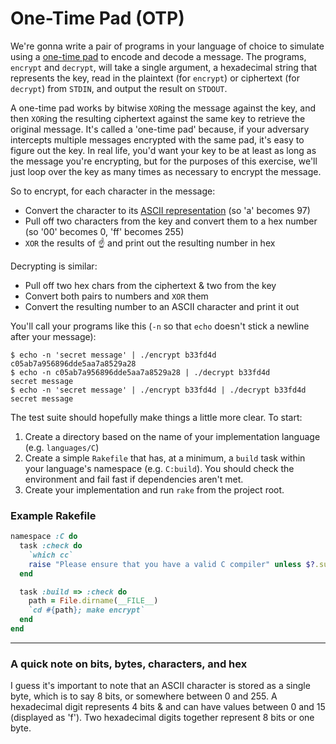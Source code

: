 One-Time Pad (OTP)
==================

We're gonna write a pair of programs in your language of choice to simulate using a [one-time pad][otp] to encode and decode a message. The programs, `encrypt` and `decrypt`, will take a single argument, a hexadecimal string that represents the key, read in the plaintext (for `encrypt`) or ciphertext (for `decrypt`) from `STDIN`, and output the result on `STDOUT`.

[otp]: http://en.wikipedia.org/wiki/One-time_pad

A one-time pad works by bitwise `XOR`ing the message against the key, and then `XOR`ing the resulting ciphertext against the same key to retrieve the original message. It's called a 'one-time pad' because, if your adversary intercepts multiple messages encrypted with the same pad, it's easy to figure out the key. In real life, you'd want your key to be at least as long as the message you're encrypting, but for the purposes of this exercise, we'll just loop over the key as many times as necessary to encrypt the message.

So to encrypt, for each character in the message:

  * Convert the character to its [ASCII representation][ascii] (so 'a' becomes 97)
  * Pull off two characters from the key and convert them to a hex number (so '00' becomes 0, 'ff' becomes 255)
  * `XOR` the results of :point_up: and print out the resulting number in hex

[ascii]: http://en.wikipedia.org/wiki/ASCII#ASCII_printable_code_chart

Decrypting is similar:

  * Pull off two hex chars from the ciphertext & two from the key
  * Convert both pairs to numbers and `XOR` them
  * Convert the resulting number to an ASCII character and print it out

You'll call your programs like this (`-n` so that `echo` doesn't stick a newline after your message):

    $ echo -n 'secret message' | ./encrypt b33fd4d
    c05ab7a956896dde5aa7a8529a28
    $ echo -n c05ab7a956896dde5aa7a8529a28 | ./decrypt b33fd4d
    secret message
    $ echo -n 'secret message' | ./encrypt b33fd4d | ./decrypt b33fd4d
    secret message

The test suite should hopefully make things a little more clear. To start:

1. Create a directory based on the name of your implementation language (e.g. `languages/C`)
2. Create a simple `Rakefile` that has, at a minimum, a `build` task within your language's namespace (e.g. `C:build`).  You should check the environment and fail fast if dependencies aren't met.
3. Create your implementation and run `rake` from the project root.

### Example Rakefile

```ruby
namespace :C do
  task :check do
    `which cc`
    raise "Please ensure that you have a valid C compiler" unless $?.success?
  end

  task :build => :check do
    path = File.dirname(__FILE__)
    `cd #{path}; make encrypt`
  end
end
```

* * *

### A quick note on bits, bytes, characters, and hex

I guess it's important to note that an ASCII character is stored as a single byte, which is to say 8 bits, or somewhere between 0 and 255. A hexadecimal digit represents 4 bits & and can have values between 0 and 15 (displayed as 'f'). Two hexadecimal digits together represent 8 bits or one byte.
